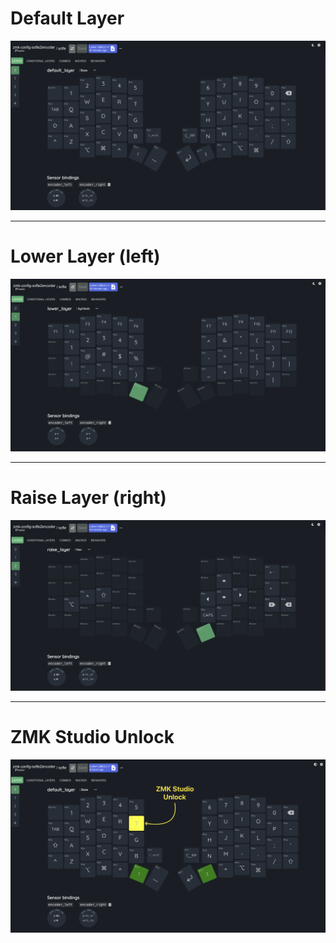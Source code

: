 
# Default Layer

![default_layer](img/layers/default_layer.png)

----

# Lower Layer (left)

![default_layer](img/layers/symbols.png)

----

# Raise Layer (right)

![default_layer](img/layers/nav.png)

----

# ZMK Studio Unlock

![zmk_studio_unlock](img/layers/zmk_studio_unlock.png)